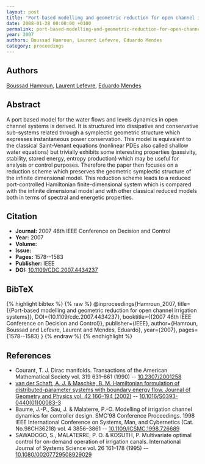 ```yaml
---
layout: post
title: "Port-based modelling and geometric reduction for open channel irrigation systems"
date: 2008-01-28 00:00:00 +0100
permalink: port-based-modelling-and-geometric-reduction-for-open-channel-irrigation-systems
year: 2007
authors: Boussad Hamroun, Laurent Lefevre, Eduardo Mendes
category: proceedings
---
```

 
## Authors
[Boussad Hamroun](authors/boussad_hamroun), [Laurent Lefevre](authors/laurent_lefevre), [Eduardo Mendes](authors/eduardo_mendes)
 
## Abstract
A port based model for the water flows and levels dynamics in open channel systems is derived. It is structured into dissipative and conservative sub-systems related through a symplectic geometric structure which expresses instantaneous power conservation. This model is equivalent to the classical Saint-Venant equations (nonlinear PDEs also called shallow water equations) but trivially exhibits some interesting properties (passivity, stability, stored energy, entropy production) which may be useful for analysis or control purposes. Therefore the paper then focuses on a reduction scheme which preserves the geometric symplectic structure of the infinite dimensional model. This reduction scheme leads to a reduced port-controlled Hamiltonian finite-dimensional system which is compared with the infinite dimensional model and with other classical reduced models both in terms of spectral and energetic properties.
 
## Citation
- **Journal:** 2007 46th IEEE Conference on Decision and Control
- **Year:** 2007
- **Volume:** 
- **Issue:** 
- **Pages:** 1578--1583
- **Publisher:** IEEE
- **DOI:** [10.1109/CDC.2007.4434237](https://doi.org/10.1109/CDC.2007.4434237)
 
## BibTeX
{% highlight bibtex %}
{% raw %}
@inproceedings{Hamroun_2007,
  title={{Port-based modelling and geometric reduction for open channel irrigation systems}},
  DOI={10.1109/cdc.2007.4434237},
  booktitle={{2007 46th IEEE Conference on Decision and Control}},
  publisher={IEEE},
  author={Hamroun, Boussad and Lefevre, Laurent and Mendes, Eduardo},
  year={2007},
  pages={1578--1583}
}
{% endraw %}
{% endhighlight %}
 
## References
- Courant, T. J. Dirac manifolds. Transactions of the American Mathematical Society vol. 319 631–661 (1990) -- [10.2307/2001258](https://doi.org/10.2307/2001258)
- [van der Schaft, A. J. & Maschke, B. M. Hamiltonian formulation of distributed-parameter systems with boundary energy flow. Journal of Geometry and Physics vol. 42 166–194 (2002)](hamiltonian-formulation-of-distributed-parameter-systems-with-boundary-energy-flow) -- [10.1016/S0393-0440(01)00083-3](https://doi.org/10.1016/S0393-0440(01)00083-3)
- Baume, J.-P., Sau, J. & Malaterre, P.-O. Modelling of irrigation channel dynamics for controller design. SMC’98 Conference Proceedings. 1998 IEEE International Conference on Systems, Man, and Cybernetics (Cat. No.98CH36218) vol. 4 3856–3861 -- [10.1109/ICSMC.1998.726689](https://doi.org/10.1109/ICSMC.1998.726689)
- SAWADOGO, S., MALATERRE, P. O. & KOSUTH, P. Multivariate optimal control for on-demand operation of irrigation canals. International Journal of Systems Science vol. 26 161–178 (1995) -- [10.1080/00207729508929029](https://doi.org/10.1080/00207729508929029)

